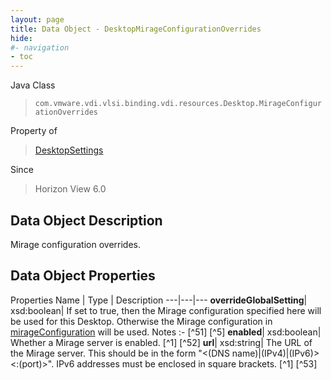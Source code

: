 ```yaml
---
layout: page
title: Data Object - DesktopMirageConfigurationOverrides
hide:
#- navigation
- toc
---
```






Java Class
> `com.vmware.vdi.vlsi.binding.vdi.resources.Desktop.MirageConfigurationOverrides`

Property of
> [DesktopSettings](vdi.resources.Desktop.DesktopSettings.md#field_detail)

Since
> Horizon View 6.0


## Data Object Description

Mirage configuration overrides.

## Data Object Properties
Properties
Name |  Type |  Description
---|---|---
**overrideGlobalSetting**|  xsd:boolean|  If set to true, then the Mirage configuration specified here will be used for this Desktop. Otherwise the Mirage configuration in [mirageConfiguration](vdi.infrastructure.GlobalSettings.GlobalSettingsInfo.md#mirageConfiguration) will be used. Notes :- [^51] [^5]
**enabled**|  xsd:boolean|  Whether a Mirage server is enabled. [^1] [^52]
**url**|  xsd:string|  The URL of the Mirage server. This should be in the form "<(DNS name)|(IPv4)|(IPv6)><:(port)>". IPv6 addresses must be enclosed in square brackets. [^1] [^53]
 


 

